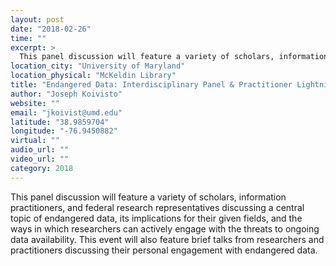 ```yaml
---
layout: post
date: "2018-02-26"
time: ""
excerpt: >
  This panel discussion will feature a variety of scholars, information practitioners, and federal research representatives discussing a ...
location_city: "University of Maryland"
location_physical: "McKeldin Library"
title: "Endangered Data: Interdisciplinary Panel & Practitioner Lightning Talks"
author: "Joseph Koivisto"
website: ""
email: "jkoivist@umd.edu"
latitude: "38.9859704"
longitude: "-76.9450882"
virtual: ""
audio_url: ""
video_url: ""
category: 2018
---
```


This panel discussion will feature a variety of scholars, information practitioners, and federal research representatives discussing a central topic of endangered data, its implications for their given fields, and the ways in which researchers can actively engage with the threats to ongoing data availability. This event will also feature brief talks from researchers and practitioners discussing their personal engagement with endangered data.
